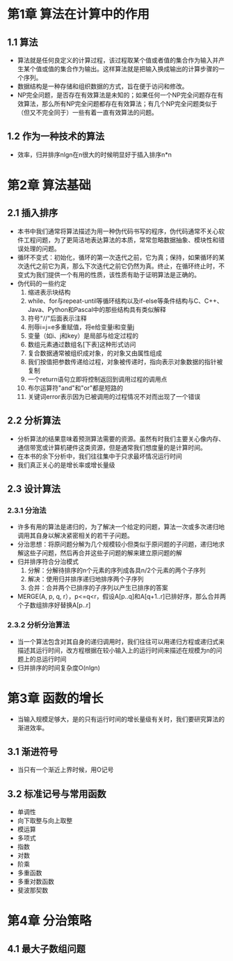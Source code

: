 # 第1章 算法在计算中的作用

## 1.1 算法
- 算法就是任何良定义的计算过程，该过程取某个值或者值的集合作为输入并产生某个值或值的集合作为输出。这样算法就是把输入换成输出的计算步骤的一个序列。
- 数据结构是一种存储和组织数据的方式，旨在便于访问和修改。
- NP完全问题，是否存在有效算法是未知的；如果任何一个NP完全问题存在有效算法，那么所有NP完全问题都存在有效算法；有几个NP完全问题类似于（但又不完全同于）一些有着一直有效算法的问题。

## 1.2 作为一种技术的算法
- 效率，归并排序nlgn在n很大的时候明显好于插入排序n*n

# 第2章 算法基础

## 2.1 插入排序
- 本书中我们通常将算法描述为用一种伪代码书写的程序，伪代码通常不关心软件工程问题，为了更简洁地表达算法的本质，常常忽略数据抽象、模块性和错误处理的问题。
- 循环不变式：初始化，循环的第一次迭代之前，它为真；保持，如果循环的某次迭代之前它为真，那么下次迭代之前它仍然为真。终止，在循环终止时，不变式为我们提供一个有用的性质，该性质有助于证明算法是正确的。
- 伪代码的一些约定
  1. 缩进表示块结构
  2. while、for与repeat-until等循环结构以及if-else等条件结构与C、C++、Java、Python和Pascal中的那些结构具有类似解释
  3. 符号"//"后面表示注释
  4. 刑辱i=j=e多重赋值，将e给变量i和变量j
  5. 变量（如i、j和key）是局部与给定过程的
  6. 数组元素通过数组名[下表]这种形式访问
  7. 复合数据通常被组织成对象，的对象又由属性组成
  8. 我们按值把参数传递给过程，对象被传递时，指向表示对象数据的指针被复制
  9. 一个return语句立即将控制返回到调用过程的调用点
  10. 布尔运算符"and"和"or"都是短路的
  11. 关键词error表示因为已被调用的过程情况不对而出现了一个错误

## 2.2 分析算法
- 分析算法的结果意味着预测算法需要的资源。虽然有时我们主要关心像内存、通信带宽或计算机硬件这类资源，但是通常我们想度量的是计算时间。
- 在本书的余下分析中，我们往往集中于只求最坏情况运行时间
- 我们真正关心的是增长率或增长量级

## 2.3 设计算法
### 2.3.1 分治法
- 许多有用的算法是递归的，为了解决一个给定的问题，算法一次或多次递归地调用其自身以解决紧密相关的若干子问题。
- 分治思想：将原问题分解为几个规模较小但类似于原问题的子问题，递归地求解这些子问题，然后再合并这些子问题的解来建立原问题的解
- 归并排序符合分治模式
  1. 分解：分解待排序的n个元素的序列成各具n/2个元素的两个子序列
  2. 解决：使用归并排序递归地排序两个子序列
  3. 合并：合并两个已排序的子序列以产生已排序的答案
- MERGE(A, p, q, r），p<=q<r，假设A[p..q]和A[q+1..r]已排好序，那么合并两个子数组排序好替换A[p..r]

### 2.3.2 分析分治算法
- 当一个算法包含对其自身的递归调用时，我们往往可以用递归方程或递归式来描述其运行时间，改方程根据在较小输入上的运行时间来描述在规模为n的问题上的总运行时间
- 归并排序的时间复杂度O(nlgn)

# 第3章 函数的增长
- 当输入规模足够大，是的只有运行时间的增长量级有关时，我们要研究算法的渐进效率。

## 3.1 渐进符号
- 当只有一个渐近上界时候，用O记号

## 3.2 标准记号与常用函数
- 单调性
- 向下取整与向上取整
- 模运算
- 多项式
- 指数
- 对数
- 阶乘
- 多重函数
- 多重对数函数
- 斐波那契数

# 第4章 分治策略
## 4.1 最大子数组问题
